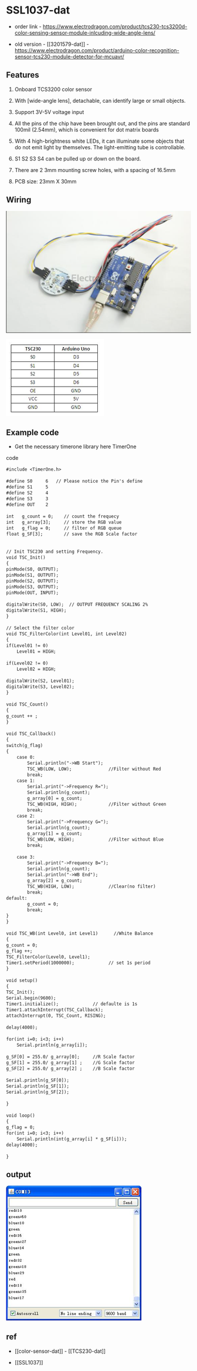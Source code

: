 
# SSL1037-dat

- order link - https://www.electrodragon.com/product/tcs230-tcs3200d-color-sensing-sensor-module-inlcuding-wide-angle-lens/



- old version - [[3201579-dat]] - https://www.electrodragon.com/product/arduino-color-recognition-sensor-tcs230-module-detector-for-mcuavr/


## Features 

1. Onboard TCS3200 color sensor

2. With [wide-angle lens], detachable, can identify large or small objects.

3. Support 3V-5V voltage input

4. All the pins of the chip have been brought out, and the pins are standard 100mil (2.54mm), which is convenient for dot matrix boards

5. With 4 high-brightness white LEDs, it can illuminate some objects that do not emit light by themselves. The light-emitting tube is controllable.

6. S1 S2 S3 S4 can be pulled up or down on the board.

7. There are 2 3mm mounting screw holes, with a spacing of 16.5mm

7. PCB size: 23mm X 30mm


## Wiring 

![](2024-04-28-16-24-10.png)

![](2024-04-28-16-24-30.png)


## Example code

* Get the necessary timerone library here TimerOne

code 

    #include <TimerOne.h>
    
    #define S0     6   // Please notice the Pin's define
    #define S1     5
    #define S2     4
    #define S3     3
    #define OUT    2
    
    int   g_count = 0;    // count the frequecy
    int   g_array[3];     // store the RGB value
    int   g_flag = 0;     // filter of RGB queue
    float g_SF[3];        // save the RGB Scale factor
    
    
    // Init TSC230 and setting Frequency.
    void TSC_Init()
    {
    pinMode(S0, OUTPUT);
    pinMode(S1, OUTPUT);
    pinMode(S2, OUTPUT);
    pinMode(S3, OUTPUT);
    pinMode(OUT, INPUT);
    
    digitalWrite(S0, LOW);  // OUTPUT FREQUENCY SCALING 2%
    digitalWrite(S1, HIGH); 
    }
    
    // Select the filter color 
    void TSC_FilterColor(int Level01, int Level02)
    {
    if(Level01 != 0)
        Level01 = HIGH;
    
    if(Level02 != 0)
        Level02 = HIGH;
    
    digitalWrite(S2, Level01); 
    digitalWrite(S3, Level02); 
    }
    
    void TSC_Count()
    {
    g_count ++ ;
    }
    
    void TSC_Callback()
    {
    switch(g_flag)
    {
        case 0: 
            Serial.println("->WB Start");
            TSC_WB(LOW, LOW);              //Filter without Red
            break;
        case 1:
            Serial.print("->Frequency R=");
            Serial.println(g_count);
            g_array[0] = g_count;
            TSC_WB(HIGH, HIGH);            //Filter without Green
            break;
        case 2:
            Serial.print("->Frequency G=");
            Serial.println(g_count);
            g_array[1] = g_count;
            TSC_WB(LOW, HIGH);             //Filter without Blue
            break;
    
        case 3:
            Serial.print("->Frequency B=");
            Serial.println(g_count);
            Serial.println("->WB End");
            g_array[2] = g_count;
            TSC_WB(HIGH, LOW);             //Clear(no filter)   
            break;
    default:
            g_count = 0;
            break;
    }
    }
    
    void TSC_WB(int Level0, int Level1)      //White Balance
    {
    g_count = 0;
    g_flag ++;
    TSC_FilterColor(Level0, Level1);
    Timer1.setPeriod(1000000);             // set 1s period
    }
    
    void setup()
    {
    TSC_Init();
    Serial.begin(9600);
    Timer1.initialize();             // defaulte is 1s
    Timer1.attachInterrupt(TSC_Callback);  
    attachInterrupt(0, TSC_Count, RISING);  
    
    delay(4000);
    
    for(int i=0; i<3; i++)
        Serial.println(g_array[i]);
    
    g_SF[0] = 255.0/ g_array[0];     //R Scale factor
    g_SF[1] = 255.0/ g_array[1] ;    //G Scale factor
    g_SF[2] = 255.0/ g_array[2] ;    //B Scale factor
    
    Serial.println(g_SF[0]);
    Serial.println(g_SF[1]);
    Serial.println(g_SF[2]);
    
    }
    
    void loop()
    {
    g_flag = 0;
    for(int i=0; i<3; i++)
        Serial.println(int(g_array[i] * g_SF[i]));
    delay(4000);
    
    }


## output 

![](2024-04-28-16-26-17.png)


## ref 

- [[color-sensor-dat]] - [[TCS230-dat]]

- [[SSL1037]]